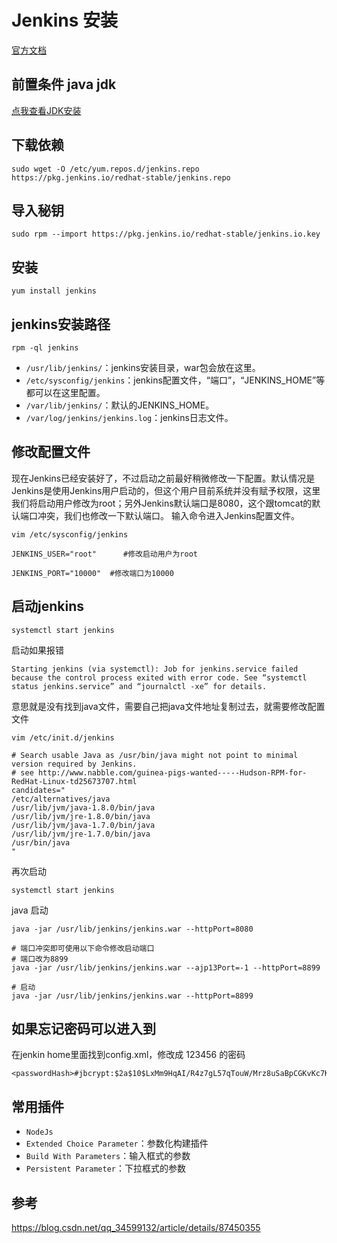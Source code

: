 
# Jenkins 安装


[官方文档](https://pkg.jenkins.io/redhat-stable/)

## 前置条件 java jdk

[点我查看JDK安装](https://ajuan.owulia.com/#/details/运维/20200512154000.md)


## 下载依赖

```
sudo wget -O /etc/yum.repos.d/jenkins.repo https://pkg.jenkins.io/redhat-stable/jenkins.repo
```

## 导入秘钥

```
sudo rpm --import https://pkg.jenkins.io/redhat-stable/jenkins.io.key
```

## 安装

```
yum install jenkins
```

## jenkins安装路径

```
rpm -ql jenkins
```
- `/usr/lib/jenkins/`：jenkins安装目录，war包会放在这里。
- `/etc/sysconfig/jenkins`：jenkins配置文件，“端口”，“JENKINS_HOME”等都可以在这里配置。
- `/var/lib/jenkins/`：默认的JENKINS_HOME。
- `/var/log/jenkins/jenkins.log`：jenkins日志文件。


## 修改配置文件

现在Jenkins已经安装好了，不过启动之前最好稍微修改一下配置。默认情况是Jenkins是使用Jenkins用户启动的，但这个用户目前系统并没有赋予权限，这里我们将启动用户修改为root；另外Jenkins默认端口是8080，这个跟tomcat的默认端口冲突，我们也修改一下默认端口。
输入命令进入Jenkins配置文件。

`vim /etc/sysconfig/jenkins`

```
JENKINS_USER="root"      #修改启动用户为root

JENKINS_PORT="10000"  #修改端口为10000
```

## 启动jenkins

```
systemctl start jenkins
```

启动如果报错
```
Starting jenkins (via systemctl): Job for jenkins.service failed because the control process exited with error code. See “systemctl status jenkins.service” and “journalctl -xe” for details.
```
意思就是没有找到java文件，需要自己把java文件地址复制过去，就需要修改配置文件
```
vim /etc/init.d/jenkins
```
```
# Search usable Java as /usr/bin/java might not point to minimal version required by Jenkins.
# see http://www.nabble.com/guinea-pigs-wanted-----Hudson-RPM-for-RedHat-Linux-td25673707.html
candidates="
/etc/alternatives/java
/usr/lib/jvm/java-1.8.0/bin/java
/usr/lib/jvm/jre-1.8.0/bin/java
/usr/lib/jvm/java-1.7.0/bin/java
/usr/lib/jvm/jre-1.7.0/bin/java
/usr/bin/java
"
```
再次启动
```
systemctl start jenkins
```

java 启动
```
java -jar /usr/lib/jenkins/jenkins.war --httpPort=8080

# 端口冲突即可使用以下命令修改启动端口
# 端口改为8899
java -jar /usr/lib/jenkins/jenkins.war --ajp13Port=-1 --httpPort=8899

# 启动
java -jar /usr/lib/jenkins/jenkins.war --httpPort=8899
```


## 如果忘记密码可以进入到

在jenkin home里面找到config.xml，修改成 123456 的密码
```
<passwordHash>#jbcrypt:$2a$10$LxMm9HqAI/R4z7gL57qTouW/Mrz8uSaBpCGKvKc7K6dK.g/0yk/uq</passwordHash>
```


## 常用插件

- `NodeJs`
- `Extended Choice Parameter`：参数化构建插件
- `Build With Parameters`：输入框式的参数
- `Persistent Parameter`：下拉框式的参数


## 参考

https://blog.csdn.net/qq_34599132/article/details/87450355
